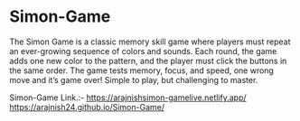 # Simon-Game
The Simon Game is a classic memory skill game where players must repeat an ever-growing sequence of colors and sounds. Each round, the game adds one new color to the pattern, and the player must click the buttons in the same order. The game tests memory, focus, and speed, one wrong move and it’s game over! Simple to play, but challenging to master.

Simon-Game Link.:- https://arajnishsimon-gamelive.netlify.app/
                   https://arajnish24.github.io/Simon-Game/
